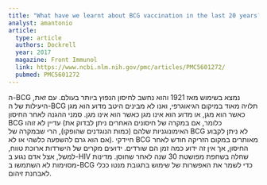 ```yaml
---
title: "What have we learnt about BCG vaccination in the last 20 years?"
analyst: amantonio
article:
  type: article
  authors: Dockrell
  year: 2017
  magazine: Front Immunol
  link: https://www.ncbi.nlm.nih.gov/pmc/articles/PMC5601272/
  pubmed: PMC5601272
---
```


ה-BCG נמצא בשימוש מאז 1921 והוא נחשב לחיסון הנפוץ ביותר בעולם. עם זאת, היעילות של ה-BCG תלויה מאוד במיקום הגיאוגרפי, ואנו לא מבינים היטב מדוע הוא מגן כאשר הוא מגן, או מדוע הוא אינו מגן כאשר הוא אינו מגן. סמני ההגנה לאחר החיסון BCG עדיין לא זוהו (כלומר, אם במקרה של חיסונים האחרים ניתן לבדוק את האימונוגניות שלהם (כמות הנוגדנים שהופקו), הרי שבמקרה של BCG לא ניתן לקבוע אם הוא גרם להשפעה כלשהי או לא).
חיידקי BCG מאותרים במקום הזריקה חודש לאחר החיסון, אך אין זה ידוע כמה זמן הם שורדים. ידועים מקרים של הישרדות ארוכת טווח, למשל, אצל אדם נגוע ב-HIV שחלה בשחפת מפושטת 30 שנה לאחר שחוסן.
מדינות מסוימות לא השתמשו ב-BCG כדי לשמר את האפשרות של שימוש בתגובת מנטו ככלי לאבחנת זיהום.
